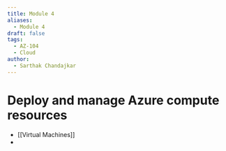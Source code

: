 ```yaml
---
title: Module 4
aliases:
  - Module 4
draft: false
tags:
  - AZ-104
  - Cloud
author:
  - Sarthak Chandajkar
---
```

# Deploy and manage Azure compute resources

- [[Virtual Machines]]
- 